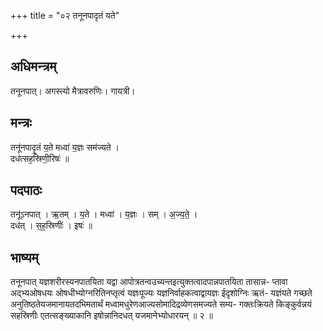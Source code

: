 +++
title = "०२ तनूनपादृतं यते"

+++
## अधिमन्त्रम्
तनूनपात्। अगस्त्यो मैत्रावरुणिः। गायत्री।

## मन्त्रः
तनू॑नपादृ॒तं य॒ते मध्वा॑ य॒ज्ञः सम॑ज्यते ।  
दध॑त्सह॒स्रिणी॒रिषः॑ ॥

## पदपाठः
तनू॑ऽनपात् । ऋ॒तम् । य॒ते । मध्वा॑ । य॒ज्ञः । सम् । अ॒ज्य॒ते॒ ।  
दध॑त् । स॒ह॒स्रिणीः॑ । इषः॑ ॥

## भाष्यम्
तनूनपात् यज्ञशरीरस्यनपातयिता यद्वा आपोत्रतन्वउच्यन्तइत्युक्तत्वादपान्नपातयिता तासान्न- प्तावा अद्भ्यओषधयः ओषधीभ्योग्नरितिनप्तृत्वं यज्ञःपूज्यः यज्ञनिर्वाहकत्वाद्वायज्ञः ईदृशोग्निः ऋतं- यज्ञंयते गच्छते अनुतिष्ठतेयजमानायतदभिमतार्थं मध्वामधुरेणआज्यसोमादिद्रव्येणसमज्यते सम्य- गक्तःक्रियते किङ्कुर्वन्नयं सहस्रिणीः एतत्सङ्ख्याकानि इषोन्नानिदधत् यजमानेभ्योधारयन् ॥ २ ॥